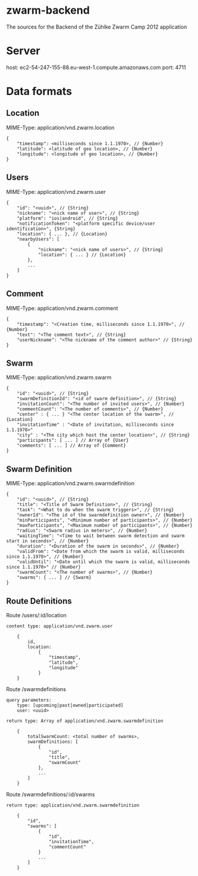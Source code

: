 zwarm-backend
=============

The sources for the Backend of the Zühlke Zwarm Camp 2012 application

# Server #

host: ec2-54-247-155-88.eu-west-1.compute.amazonaws.com
port: 4711

# Data formats #

## Location ##

MIME-Type: application/vnd.zwarm.location

    {
        "timestamp": <milliseconds since 1.1.1970>, // {Number}
        "latitude": <latitude of geo location>, // {Number}
        "longitude": <longitude of geo location>, // {Number}
    }

## Users ##

MIME-Type: application/vnd.zwarm.user

    {
        "id": "<uuid>", // {String}
        "nickname": "<nick name of user>", // {String}
        "platform": "ios|android", // {String}
        "notificationToken": "<platform specific device/user identification>", {String}
        "location": { ... }, // {Location}
        "nearbyUsers": [
            {
                "nickname": "<nick name of users>", // {String}
                "location": { ... } // {Location}
            },
            ...
        ]
    }

## Comment ##

MIME-Type: application/vnd.zwarm.comment

    {
        "timestamp": "<Creation time, milliseconds since 1.1.1970>", // {Number}
        "text": "<The comment text>", // {String}
        "userNickname": "<The nickname of the comment author>" // {String}
    }

## Swarm ##

MIME-Type: application/vnd.zwarm.swarm

    {
        "id": "<uuid>", // {String}
        "swarmDefinitionId": "<id of swarm definition>", // {String}
        "invitationCount": "<The number of invited users>", // {Number}
        "commentCount": "<The number of comments>", // {Number}
        "center" : { ... } "<The center location of the swarm>", // {Location}
        "invitationTime" : "<Date of invitation, milliseconds since 1.1.1970>"
        "city" : "<The city which host the center location>", // {String}
        "participants": [ ... ] // Array of {User}
        "comments": [ ... ] // Array of {Comment}
    }

## Swarm Definition ##

MIME-Type: application/vnd.zwarm.swarmdefinition

    {
        "id": "<uuid>", // {String}
        "title": "<Title of Swarm Definition>", // {String}
        "task": "<What to do when the swarm triggers>", // {String}
        "ownerId": "<The id of the swarmdefinition owner>", // {Number}
        "minParticipants", "<Minimum number of participants>", // {Number}
        "maxParticipants", "<Maximum number of participants>", // {Number}
        "radius": "<Swarm radius in meters>", // {Number}
        "waitingTime": "<Time to wait between swarm detection and swarm start in seconds>", // {Number}
        "duration": "<Duration of the swarm in seconds>", // {Number}
        "validFrom": "<Date from which the swarm is valid, milliseconds since 1.1.1970>", // {Number}
        "validUntil": "<Date until which the swarm is valid, milliseconds since 1.1.1970>" // {Number}
        "swarmCount": "<The number of swarms>", // {Number}
        "swarms": { ... } // {Swarm}
    }

## Route Definitions ##

Route /users/:id/location

    content type: application/vnd.zwarm.user

        {
            id,
            location:
                {
                    "timestamp",
                    "latitude",
                    "longitude"
                }
        }

Route /swarmdefinitions

    query parameters:
        type: [upcoming|past|owned|participated]
        user: <uuid>

    return type: Array of application/vnd.zwarm.swarmdefinition

        {
            totalSwarmCount: <total number of swarms>,
            swarmDefinitions: [
                {
                    "id",
                    "title",
                    "swarmCount"
                },
                ...
            ]
        }

Route /swarmdefinitions/:id/swarms

    return type: application/vnd.zwarm.swarmdefinition

        {
            "id",
            "swarms": [
                {
                    "id",
                    "invitationTime",
                    "commentCount"
                }
                ...
            ]
        }

